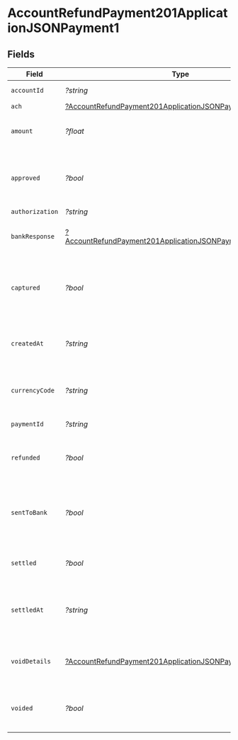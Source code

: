 # AccountRefundPayment201ApplicationJSONPayment1


## Fields

| Field                                                                                                                                              | Type                                                                                                                                               | Required                                                                                                                                           | Description                                                                                                                                        | Example                                                                                                                                            |
| -------------------------------------------------------------------------------------------------------------------------------------------------- | -------------------------------------------------------------------------------------------------------------------------------------------------- | -------------------------------------------------------------------------------------------------------------------------------------------------- | -------------------------------------------------------------------------------------------------------------------------------------------------- | -------------------------------------------------------------------------------------------------------------------------------------------------- |
| `accountId`                                                                                                                                        | *?string*                                                                                                                                          | :heavy_minus_sign:                                                                                                                                 | Account identifier.                                                                                                                                | 63ee4a296fd695eded58febe                                                                                                                           |
| `ach`                                                                                                                                              | [?AccountRefundPayment201ApplicationJSONPaymentAch](../../models/operations/AccountRefundPayment201ApplicationJSONPaymentAch.md)                   | :heavy_minus_sign:                                                                                                                                 | N/A                                                                                                                                                |                                                                                                                                                    |
| `amount`                                                                                                                                           | *?float*                                                                                                                                           | :heavy_minus_sign:                                                                                                                                 | It shows the amount for the Payment.                                                                                                               | 100                                                                                                                                                |
| `approved`                                                                                                                                         | *?bool*                                                                                                                                            | :heavy_minus_sign:                                                                                                                                 | Indicates if the Payment was approved or not.                                                                                                      | true                                                                                                                                               |
| `authorization`                                                                                                                                    | *?string*                                                                                                                                          | :heavy_minus_sign:                                                                                                                                 | N/A                                                                                                                                                | ET3516                                                                                                                                             |
| `bankResponse`                                                                                                                                     | [?AccountRefundPayment201ApplicationJSONPaymentBankResponse](../../models/operations/AccountRefundPayment201ApplicationJSONPaymentBankResponse.md) | :heavy_minus_sign:                                                                                                                                 | It shows bank response details.                                                                                                                    |                                                                                                                                                    |
| `captured`                                                                                                                                         | *?bool*                                                                                                                                            | :heavy_minus_sign:                                                                                                                                 | Set this to `false` if you only want to authorize the amount. Defaults to `true`.                                                                  | false                                                                                                                                              |
| `createdAt`                                                                                                                                        | *?string*                                                                                                                                          | :heavy_minus_sign:                                                                                                                                 | It shows the date and time when it was created.                                                                                                    | 2023-07-26T23:32:32Z                                                                                                                               |
| `currencyCode`                                                                                                                                     | *?string*                                                                                                                                          | :heavy_minus_sign:                                                                                                                                 | It shows the currency code of the country.                                                                                                         | CAD                                                                                                                                                |
| `paymentId`                                                                                                                                        | *?string*                                                                                                                                          | :heavy_minus_sign:                                                                                                                                 | Payment identifier.                                                                                                                                | 64012aa39392e1542d5a3e94                                                                                                                           |
| `refunded`                                                                                                                                         | *?bool*                                                                                                                                            | :heavy_minus_sign:                                                                                                                                 | Payment refunded value will be `true` or `false`.                                                                                                  | false                                                                                                                                              |
| `sentToBank`                                                                                                                                       | *?bool*                                                                                                                                            | :heavy_minus_sign:                                                                                                                                 | It shows `true` or `false` based on the status of the bank response.                                                                               | true                                                                                                                                               |
| `settled`                                                                                                                                          | *?bool*                                                                                                                                            | :heavy_minus_sign:                                                                                                                                 | It shows transaction is settled or not.                                                                                                            | false                                                                                                                                              |
| `settledAt`                                                                                                                                        | *?string*                                                                                                                                          | :heavy_minus_sign:                                                                                                                                 | It shows the date and time if the transaction is settled.                                                                                          | 2023-07-26T23:32:32Z                                                                                                                               |
| `voidDetails`                                                                                                                                      | [?AccountRefundPayment201ApplicationJSONPaymentVoidDetails](../../models/operations/AccountRefundPayment201ApplicationJSONPaymentVoidDetails.md)   | :heavy_minus_sign:                                                                                                                                 | It shows Payment void details if Payment is voided                                                                                                 |                                                                                                                                                    |
| `voided`                                                                                                                                           | *?bool*                                                                                                                                            | :heavy_minus_sign:                                                                                                                                 | Payment voided value will be `true` or `false`.                                                                                                    | false                                                                                                                                              |